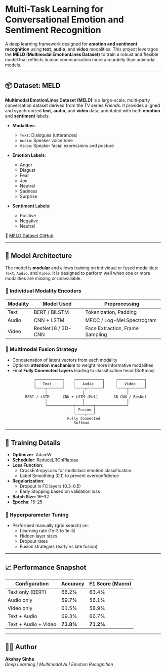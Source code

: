 # Multi-Task Learning for Conversational Emotion and Sentiment Recognition

A deep learning framework designed for **emotion and sentiment recognition** using **text**, **audio**, and **video** modalities. This project leverages the **MELD (Multimodal EmotionLines Dataset)** to train a robust and flexible model that reflects human communication more accurately than unimodal models.

---

## 📦 Dataset: MELD

**Multimodal EmotionLines Dataset (MELD)** is a large-scale, multi-party conversation dataset derived from the TV series *Friends*. It provides aligned and synchronized **text**, **audio**, and **video** data, annotated with both **emotion** and **sentiment** labels.

- **Modalities**:  
  - `Text`: Dialogues (utterances)  
  - `Audio`: Speaker voice tone  
  - `Video`: Speaker facial expressions and posture

- **Emotion Labels**:  
  - Anger  
  - Disgust  
  - Fear  
  - Joy  
  - Neutral  
  - Sadness  
  - Surprise  

- **Sentiment Labels**:  
  - Positive  
  - Negative  
  - Neutral  

🔗 [MELD Dataset GitHub](https://github.com/declare-lab/MELD)

---

## 🧠 Model Architecture

The model is **modular** and allows training on individual or fused modalities: `Text`, `Audio`, and `Video`. It is designed to perform well when one or more modalities are missing or unavailable.

### 🔹 Individual Modality Encoders

| Modality | Model Used         | Preprocessing                  |
|----------|--------------------|--------------------------------|
| Text     | BERT / BiLSTM      | Tokenization, Padding          |
| Audio    | CNN + LSTM         | MFCC / Log-Mel Spectrogram     |
| Video    | ResNet18 / 3D-CNN  | Face Extraction, Frame Sampling|

### 🔹 Multimodal Fusion Strategy

- Concatenation of latent vectors from each modality  
- Optional **attention mechanism** to weight more informative modalities  
- Final **Fully Connected Layers** leading to classification head (Softmax)

```
             ┌────────────┐    ┌────────────┐     ┌────────────┐
             │   Text     │    │   Audio    │     │   Video    │
             └────┬───────┘    └────┬───────┘     └────┬───────┘
                  │                │                   │
         BERT / LSTM      CNN + LSTM (Mel)       3D CNN / ResNet
                  │                │                   │
                  └────────────┬───┴────┬──────────────┘
                               │ Fusion │
                               └────┬───┘
                            Fully Connected
                               Softmax
```

---

## 🧪 Training Details

- **Optimizer**: AdamW  
- **Scheduler**: ReduceLROnPlateau  
- **Loss Function**:  
  - CrossEntropyLoss for multiclass emotion classification  
  - Label Smoothing (0.1) to prevent overconfidence  
- **Regularization**:  
  - Dropout in FC layers (0.3–0.5)  
  - Early Stopping based on validation loss  
- **Batch Size**: 16–32  
- **Epochs**: 15–25  

### 🧵 Hyperparameter Tuning

- Performed manually (grid search) on:
  - Learning rate (1e-3 to 1e-5)  
  - Hidden layer sizes  
  - Dropout rates  
  - Fusion strategies (early vs late fusion)

---

## 📈 Performance Snapshot

| Configuration         | Accuracy | F1 Score (Macro) |
|------------------------|----------|------------------|
| Text only (BERT)       | 66.2%    | 63.4%            |
| Audio only             | 59.7%    | 56.1%            |
| Video only             | 61.5%    | 58.9%            |
| Text + Audio           | 69.3%    | 66.7%            |
| Text + Audio + Video   | **73.8%**| **71.2%**        |

---

## 🧑‍💻 Author

**Akshay Sinha**  
_Deep Learning | Multimodal AI | Emotion Recognition_

